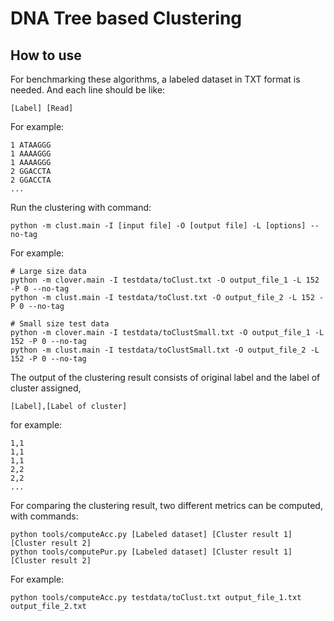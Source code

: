 # DNA Tree based Clustering

## How to use
For benchmarking these algorithms, a labeled dataset in TXT format is needed. And each line should be like:
```shell
[Label] [Read]
```
For example:
```shell
1 ATAAGGG
1 AAAAGGG
1 AAAAGGG
2 GGACCTA
2 GGACCTA
...
```

Run the clustering with command:
```shell
python -m clust.main -I [input file] -O [output file] -L [options] --no-tag
```
For example:
```shell
# Large size data
python -m clover.main -I testdata/toClust.txt -O output_file_1 -L 152 -P 0 --no-tag
python -m clust.main -I testdata/toClust.txt -O output_file_2 -L 152 -P 0 --no-tag
```
```shell
# Small size test data
python -m clover.main -I testdata/toClustSmall.txt -O output_file_1 -L 152 -P 0 --no-tag
python -m clust.main -I testdata/toClustSmall.txt -O output_file_2 -L 152 -P 0 --no-tag
```

The output of the clustering result consists of original label and the label of cluster assigned, 
```shell
[Label],[Label of cluster]
```
for example:
```shell
1,1
1,1
1,1
2,2
2,2
...
```
For comparing the clustering result, two different metrics can be computed, with commands:
```shell
python tools/computeAcc.py [Labeled dataset] [Cluster result 1] [Cluster result 2]
python tools/computePur.py [Labeled dataset] [Cluster result 1] [Cluster result 2]
```
For example:
```shell
python tools/computeAcc.py testdata/toClust.txt output_file_1.txt output_file_2.txt
```

